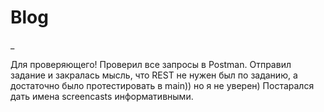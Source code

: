 # Blog
_

Для проверяющего! Проверил все запросы в  Postman.  Отправил задание и закралась мысль, что REST  не нужен был по заданию, а достаточно было протестировать в main))
но я не уверен) Постарался дать имена screencasts информативными. 
